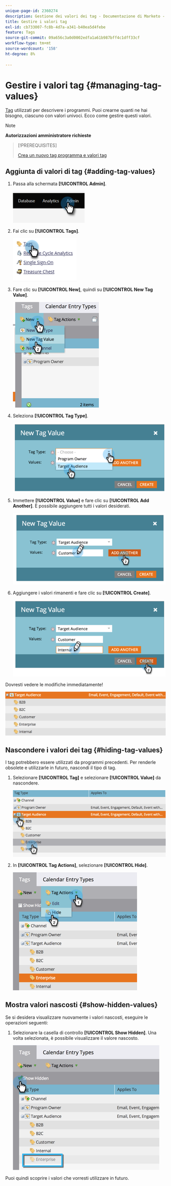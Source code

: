 ```yaml
---
unique-page-id: 2360274
description: Gestione dei valori dei tag - Documentazione di Marketo - Documentazione del prodotto
title: Gestire i valori tag
exl-id: cb733007-fc8b-4d7a-a341-b40ea5d4febe
feature: Tags
source-git-commit: 09a656c3a0d0002edfa1a61b987bff4c1dff33cf
workflow-type: tm+mt
source-wordcount: '158'
ht-degree: 8%

---
```


# Gestire i valori tag {#managing-tag-values}

[Tag](/help/marketo/product-docs/core-marketo-concepts/programs/working-with-programs/understanding-tags.md) utilizzati per descrivere i programmi. Puoi crearne quanti ne hai bisogno, ciascuno con valori univoci. Ecco come gestire questi valori.

>[!NOTE]
>
>**Autorizzazioni amministratore richieste**

>[!PREREQUISITES]
>
>[Crea un nuovo tag programma e valori tag](/help/marketo/product-docs/administration/tags/create-a-new-program-tag-and-tag-values.md)

## Aggiunta di valori di tag {#adding-tag-values}

1. Passa alla schermata **[!UICONTROL Admin]**.

   ![](assets/managing-tag-values-1.png)

1. Fai clic su **[!UICONTROL Tags]**.

   ![](assets/managing-tag-values-2.png)

1. Fare clic su **[!UICONTROL New]**, quindi su **[!UICONTROL New Tag Value]**.

   ![](assets/managing-tag-values-3.png)

1. Seleziona **[!UICONTROL Tag Type]**.

   ![](assets/managing-tag-values-4.png)

1. Immettere **[!UICONTROL Value]** e fare clic su **[!UICONTROL Add Another]**. È possibile aggiungere tutti i valori desiderati.

   ![](assets/managing-tag-values-5.png)

1. Aggiungere i valori rimanenti e fare clic su **[!UICONTROL Create]**.

   ![](assets/managing-tag-values-6.png)

Dovresti vedere le modifiche immediatamente!

![](assets/managing-tag-values-7.png)

## Nascondere i valori dei tag {#hiding-tag-values}

I tag potrebbero essere utilizzati da programmi precedenti. Per renderle obsolete e utilizzarle in futuro, nascondi il tipo di tag.

1. Selezionare **[!UICONTROL Tag]** e selezionare **[!UICONTROL Value]** da nascondere.

   ![](assets/managing-tag-values-8.png)

1. In **[!UICONTROL Tag Actions]**, selezionare **[!UICONTROL Hide]**.

   ![](assets/managing-tag-values-9.png)

## Mostra valori nascosti {#show-hidden-values}

Se si desidera visualizzare nuovamente i valori nascosti, eseguire le operazioni seguenti:

1. Selezionare la casella di controllo **[!UICONTROL Show Hidden]**. Una volta selezionata, è possibile visualizzare il valore nascosto.

   ![](assets/managing-tag-values-10.png)

Puoi quindi scoprire i valori che vorresti utilizzare in futuro.
